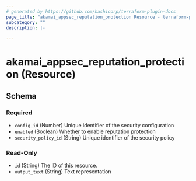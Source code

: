 ```yaml
---
# generated by https://github.com/hashicorp/terraform-plugin-docs
page_title: "akamai_appsec_reputation_protection Resource - terraform-provider-akamai"
subcategory: ""
description: |-
  
---
```


# akamai_appsec_reputation_protection (Resource)





<!-- schema generated by tfplugindocs -->
## Schema

### Required

- `config_id` (Number) Unique identifier of the security configuration
- `enabled` (Boolean) Whether to enable reputation protection
- `security_policy_id` (String) Unique identifier of the security policy

### Read-Only

- `id` (String) The ID of this resource.
- `output_text` (String) Text representation
